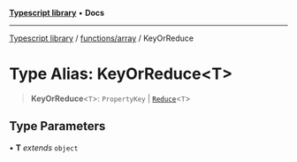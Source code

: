 [**Typescript library**](../../../index.md) • **Docs**

***

[Typescript library](../../../modules.md) / [functions/array](../index.md) / KeyOrReduce

# Type Alias: KeyOrReduce\<T\>

> **KeyOrReduce**\<`T`\>: `PropertyKey` \| [`Reduce`](../interfaces/Reduce.md)\<`T`\>

## Type Parameters

• **T** *extends* `object`
